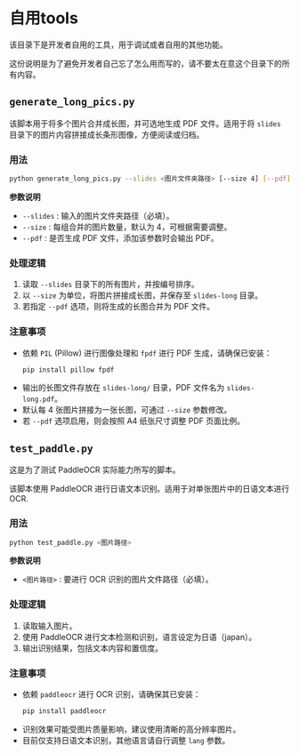 # 自用tools

该目录下是开发者自用的工具，用于调试或者自用的其他功能。

这份说明是为了避免开发者自己忘了怎么用而写的，请不要太在意这个目录下的所有内容。

## `generate_long_pics.py`

该脚本用于将多个图片合并成长图，并可选地生成 PDF 文件。适用于将 `slides` 目录下的图片内容拼接成长条形图像，方便阅读或归档。

### 用法

```sh
python generate_long_pics.py --slides <图片文件夹路径> [--size 4] [--pdf]
```

**参数说明**
- `--slides` : 输入的图片文件夹路径（必填）。
- `--size`   : 每组合并的图片数量，默认为 4，可根据需要调整。
- `--pdf`    : 是否生成 PDF 文件，添加该参数时会输出 PDF。

### 处理逻辑
1. 读取 `--slides` 目录下的所有图片，并按编号排序。
2. 以 `--size` 为单位，将图片拼接成长图，并保存至 `slides-long` 目录。
3. 若指定 `--pdf` 选项，则将生成的长图合并为 PDF 文件。

### 注意事项
- 依赖 `PIL` (Pillow) 进行图像处理和 `fpdf` 进行 PDF 生成，请确保已安装：
  ```sh
  pip install pillow fpdf
  ```
- 输出的长图文件存放在 `slides-long/` 目录，PDF 文件名为 `slides-long.pdf`。
- 默认每 4 张图片拼接为一张长图，可通过 `--size` 参数修改。
- 若 `--pdf` 选项启用，则会按照 A4 纸张尺寸调整 PDF 页面比例。

## `test_paddle.py`

这是为了测试 PaddleOCR 实际能力所写的脚本。

该脚本使用 PaddleOCR 进行日语文本识别。适用于对单张图片中的日语文本进行 OCR.

### 用法

```sh
python test_paddle.py <图片路径>
```

**参数说明**
- `<图片路径>` : 要进行 OCR 识别的图片文件路径（必填）。

### 处理逻辑
1. 读取输入图片。
2. 使用 PaddleOCR 进行文本检测和识别，语言设定为日语（japan）。
3. 输出识别结果，包括文本内容和置信度。

### 注意事项
- 依赖 `paddleocr` 进行 OCR 识别，请确保其已安装：
  ```sh
  pip install paddleocr
  ```
- 识别效果可能受图片质量影响，建议使用清晰的高分辨率图片。
- 目前仅支持日语文本识别，其他语言请自行调整 `lang` 参数。
